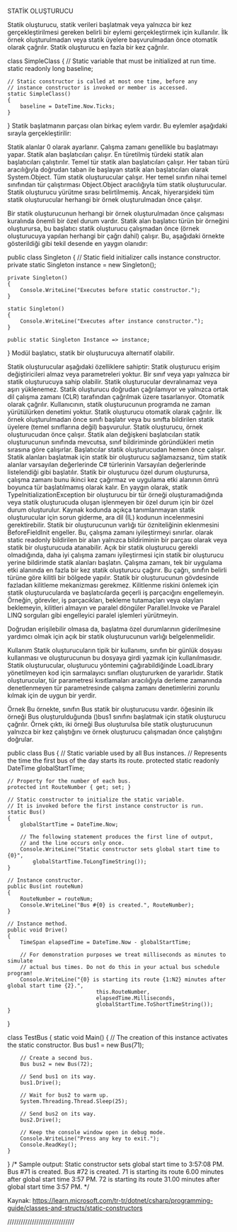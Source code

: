 STATİK OLUŞTURUCU

Statik oluşturucu, statik verileri başlatmak veya yalnızca bir kez gerçekleştirilmesi gereken belirli bir eylemi gerçekleştirmek için kullanılır. İlk örnek oluşturulmadan veya statik üyelere başvurulmadan önce otomatik olarak çağrılır. Statik oluşturucu en fazla bir kez çağrılır.

class SimpleClass
{
    // Static variable that must be initialized at run time.
    static readonly long baseline;

    // Static constructor is called at most one time, before any
    // instance constructor is invoked or member is accessed.
    static SimpleClass()
    {
        baseline = DateTime.Now.Ticks;
    }
}
Statik başlatmanın parçası olan birkaç eylem vardır. Bu eylemler aşağıdaki sırayla gerçekleştirilir:

Statik alanlar 0 olarak ayarlanır. Çalışma zamanı genellikle bu başlatmayı yapar.
Statik alan başlatıcıları çalışır. En türetilmiş türdeki statik alan başlatıcıları çalıştırılır.
Temel tür statik alan başlatıcıları çalışır. Her taban türü aracılığıyla doğrudan taban ile başlayan statik alan başlatıcıları olarak System.Object.
Tüm statik oluşturucular çalışır. Her temel sınıfın nihai temel sınıfından tür çalıştırması Object.Object aracılığıyla tüm statik oluşturucular. Statik oluşturucu yürütme sırası belirtilmemiş. Ancak, hiyerarşideki tüm statik oluşturucular herhangi bir örnek oluşturulmadan önce çalışır.

Bir statik oluşturucunun herhangi bir örnek oluşturulmadan önce çalışması kuralında önemli bir özel durum vardır. Statik alan başlatıcı türün bir örneğini oluşturursa, bu başlatıcı statik oluşturucu çalışmadan önce (örnek oluşturucuya yapılan herhangi bir çağrı dahil) çalışır. Bu, aşağıdaki örnekte gösterildiği gibi tekil desende en yaygın olanıdır:

public class Singleton
{
    // Static field initializer calls instance constructor.
    private static Singleton instance = new Singleton();

    private Singleton()
    { 
        Console.WriteLine("Executes before static constructor.");
    }

    static Singleton()
    { 
        Console.WriteLine("Executes after instance constructor.");
    }

    public static Singleton Instance => instance;
}
Modül başlatıcı, statik bir oluşturucuya alternatif olabilir.

Statik oluşturucular aşağıdaki özelliklere sahiptir:
Statik oluşturucu erişim değiştiricileri almaz veya parametreleri yoktur.
Bir sınıf veya yapı yalnızca bir statik oluşturucuya sahip olabilir.
Statik oluşturucular devralınamaz veya aşırı yüklenemez.
Statik oluşturucu doğrudan çağrılamıyor ve yalnızca ortak dil çalışma zamanı (CLR) tarafından çağrılmak üzere tasarlanıyor. Otomatik olarak çağrılır.
Kullanıcının, statik oluşturucunun programda ne zaman yürütülürken denetimi yoktur.
Statik oluşturucu otomatik olarak çağrılır. İlk örnek oluşturulmadan önce sınıfı başlatır veya bu sınıfta bildirilen statik üyelere (temel sınıflarına değil) başvurulur. Statik oluşturucu, örnek oluşturucudan önce çalışır. Statik alan değişkeni başlatıcıları statik oluşturucunun sınıfında mevcutsa, sınıf bildiriminde göründükleri metin sırasına göre çalışırlar. Başlatıcılar statik oluşturucudan hemen önce çalışır.
Statik alanları başlatmak için statik bir oluşturucu sağlamazsanız, tüm statik alanlar varsayılan değerlerinde C# türlerinin Varsayılan değerlerinde listelendiği gibi başlatılır.
Statik bir oluşturucu özel durum oluşturursa, çalışma zamanı bunu ikinci kez çağırmaz ve uygulama etki alanının ömrü boyunca tür başlatılmamış olarak kalır. En yaygın olarak, statik TypeInitializationException bir oluşturucu bir tür örneği oluşturamadığında veya statik oluşturucuda oluşan işlenmeyen bir özel durum için bir özel durum oluşturulur. Kaynak kodunda açıkça tanımlanmayan statik oluşturucular için sorun giderme, ara dil (IL) kodunun incelenmesini gerektirebilir.
Statik bir oluşturucunun varlığı tür özniteliğinin eklenmesini BeforeFieldInit engeller. Bu, çalışma zamanı iyileştirmeyi sınırlar.
olarak static readonly bildirilen bir alan yalnızca bildiriminin bir parçası olarak veya statik bir oluşturucuda atanabilir. Açık bir statik oluşturucu gerekli olmadığında, daha iyi çalışma zamanı iyileştirmesi için statik bir oluşturucu yerine bildirimde statik alanları başlatın.
Çalışma zamanı, tek bir uygulama etki alanında en fazla bir kez statik oluşturucu çağırır. Bu çağrı, sınıfın belirli türüne göre kilitli bir bölgede yapılır. Statik bir oluşturucunun gövdesinde fazladan kilitleme mekanizması gerekmez. Kilitlenme riskini önlemek için statik oluşturucularda ve başlatıcılarda geçerli iş parçacığını engellemeyin. Örneğin, görevler, iş parçacıkları, bekleme tutamaçları veya olayları beklemeyin, kilitleri almayın ve paralel döngüler Parallel.Invoke ve Paralel LINQ sorguları gibi engelleyici paralel işlemleri yürütmeyin.

Doğrudan erişilebilir olmasa da, başlatma özel durumlarının giderilmesine yardımcı olmak için açık bir statik oluşturucunun varlığı belgelenmelidir.

Kullanım
Statik oluşturucuların tipik bir kullanımı, sınıfın bir günlük dosyası kullanması ve oluşturucunun bu dosyaya girdi yazmak için kullanılmasıdır.
Statik oluşturucular, oluşturucu yöntemini çağırabildiğinde LoadLibrary yönetilmeyen kod için sarmalayıcı sınıfları oluştururken de yararlıdır.
Statik oluşturucular, tür parametresi kısıtlamaları aracılığıyla derleme zamanında denetlenmeyen tür parametresinde çalışma zamanı denetimlerini zorunlu kılmak için de uygun bir yerdir.

Örnek
Bu örnekte, sınıfın Bus statik bir oluşturucusu vardır. öğesinin ilk örneği Bus oluşturulduğunda ()bus1 sınıfını başlatmak için statik oluşturucu çağrılır. Örnek çıktı, iki örneği Bus oluşturulsa bile statik oluşturucunun yalnızca bir kez çalıştığını ve örnek oluşturucu çalışmadan önce çalıştığını doğrular.

public class Bus
{
    // Static variable used by all Bus instances.
    // Represents the time the first bus of the day starts its route.
    protected static readonly DateTime globalStartTime;

    // Property for the number of each bus.
    protected int RouteNumber { get; set; }

    // Static constructor to initialize the static variable.
    // It is invoked before the first instance constructor is run.
    static Bus()
    {
        globalStartTime = DateTime.Now;

        // The following statement produces the first line of output,
        // and the line occurs only once.
        Console.WriteLine("Static constructor sets global start time to {0}",
            globalStartTime.ToLongTimeString());
    }

    // Instance constructor.
    public Bus(int routeNum)
    {
        RouteNumber = routeNum;
        Console.WriteLine("Bus #{0} is created.", RouteNumber);
    }

    // Instance method.
    public void Drive()
    {
        TimeSpan elapsedTime = DateTime.Now - globalStartTime;

        // For demonstration purposes we treat milliseconds as minutes to simulate
        // actual bus times. Do not do this in your actual bus schedule program!
        Console.WriteLine("{0} is starting its route {1:N2} minutes after global start time {2}.",
                                this.RouteNumber,
                                elapsedTime.Milliseconds,
                                globalStartTime.ToShortTimeString());
    }
}

class TestBus
{
    static void Main()
    {
        // The creation of this instance activates the static constructor.
        Bus bus1 = new Bus(71);

        // Create a second bus.
        Bus bus2 = new Bus(72);

        // Send bus1 on its way.
        bus1.Drive();

        // Wait for bus2 to warm up.
        System.Threading.Thread.Sleep(25);

        // Send bus2 on its way.
        bus2.Drive();

        // Keep the console window open in debug mode.
        Console.WriteLine("Press any key to exit.");
        Console.ReadKey();
    }
}
/* Sample output:
    Static constructor sets global start time to 3:57:08 PM.
    Bus #71 is created.
    Bus #72 is created.
    71 is starting its route 6.00 minutes after global start time 3:57 PM.
    72 is starting its route 31.00 minutes after global start time 3:57 PM.
*/

Kaynak: https://learn.microsoft.com/tr-tr/dotnet/csharp/programming-guide/classes-and-structs/static-constructors

//////////////////////////////

